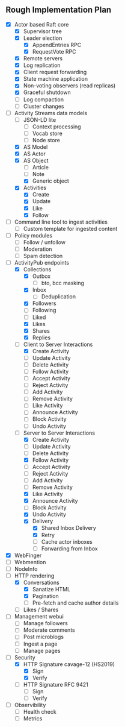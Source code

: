 ## Rough Implementation Plan

- [x] Actor based Raft core
    - [x] Supervisor tree
    - [x] Leader election
        - [x] AppendEntries RPC
        - [x] RequestVote RPC
    - [x] Remote servers
    - [x] Log replication
    - [x] Client request forwarding
    - [x] State machine application
    - [x] Non-voting observers (read replicas)
    - [x] Graceful shutdown
    - [ ] Log compaction
    - [ ] Cluster changes
- [ ] Activity Streams data models
    - [ ] JSON-LD lite
        - [ ] Context processing
        - [ ] Vocab store
        - [ ] Node store
    - [x] AS Model
    - [x] AS Actor
    - [x] AS Object
        - [ ] Article
        - [ ] Note
        - [x] Generic object
    - [x] Activities
        - [x] Create
        - [x] Update
        - [x] Like
        - [x] Follow
- [ ] Command line tool to ingest activities
    - [ ] Custom template for ingested content
- [ ] Policy modules
    - [ ] Follow / unfollow
    - [ ] Moderation
    - [ ] Spam detection
- [ ] ActivityPub endpoints
    - [x] Collections
        - [x] Outbox
            - [ ] bto, bcc masking
        - [x] Inbox
            - [ ] Deduplication
        - [x] Followers
        - [ ] Following
        - [ ] Liked
        - [x] Likes
        - [x] Shares
        - [x] Replies
    - [ ] Client to Server Interactions
        - [x] Create Activity
        - [ ] Update Activity
        - [ ] Delete Activity
        - [ ] Follow Activity
        - [ ] Accept Activity
        - [ ] Reject Activity
        - [ ] Add Activity
        - [ ] Remove Activity
        - [ ] Like Activity
        - [ ] Announce Activity
        - [ ] Block Activity
        - [ ] Undo Activity
    - [ ] Server to Server Interactions
        - [x] Create Activity
        - [ ] Update Activity
        - [ ] Delete Activity
        - [x] Follow Activity
        - [ ] Accept Activity
        - [ ] Reject Activity
        - [ ] Add Activity
        - [ ] Remove Activity
        - [x] Like Activity
        - [x] Announce Activity
        - [ ] Block Activity
        - [x] Undo Activity
        - [x] Delivery
            - [x] Shared Inbox Delivery
            - [x] Retry
            - [ ] Cache actor inboxes
            - [ ] Forwarding from Inbox
- [x] WebFinger
- [ ] Webmention
- [ ] NodeInfo
- [ ] HTTP rendering
    - [x] Conversations
        - [x] Sanatize HTML
        - [x] Pagination
        - [ ] Pre-fetch and cache author details
    - [ ] Likes / Shares
- [ ] Management webui
    - [ ] Manage followers
    - [ ] Moderate comments
    - [ ] Post microblogs
    - [ ] Ingest a page
    - [ ] Manage pages
- [ ] Security
    - [x] HTTP Signature cavage-12 (HS2019)
        - [x] Sign
        - [x] Verify
    - [ ] HTTP Signature RFC 9421
        - [ ] Sign
        - [ ] Verify
- [ ] Observibility
    - [ ] Health check
    - [ ] Metrics